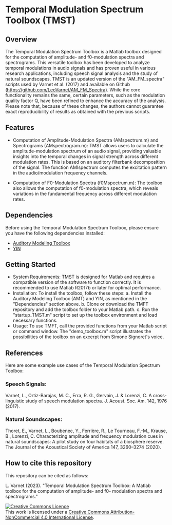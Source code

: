 # Temporal Modulation Spectrum Toolbox (TMST)
## Overview

The Temporal Modulation Spectrum Toolbox is a Matlab toolbox designed for the computation of amplitude- and f0-modulation spectra and spectrograms. This versatile toolbox has been developed to analyze temporal modulations in audio signals and has proven useful in various research applications, including speech signal analysis and the study of natural soundscapes.
TMST is an updated version of the "AM_FM_spectra" scripts used by Varnet et al. (2017) and available on Github (https://github.com/LeoVarnet/AM_FM_Spectra). While the core functionality remains the same, certain parameters, such as the modulation quality factor Q, have been refined to enhance the accuracy of the analysis. Please note that, because of these changes, the authors cannot guarantee exact reproducibility of results as obtained with the previous scripts.

## Features

- Computation of Amplitude-Modulation Spectra (AMspectrum.m) and Spectrograms (AMspectrogram.m): TMST allows users to calculate the amplitude-modulation spectrum of an audio signal, providing valuable insights into the temporal changes in signal strength across different modulation rates. This is based on an auditory filterbank decomposition of the signal. The function AMIspectrum computes the excitation pattern in the audio/modulation frequency channels.

- Computation of F0-Modulation Spectra (f0Mspectrum.m): The toolbox also allows the computation of f0-modulation spectra, which reveals variations in the fundamental frequency across different modulation rates.

## Dependencies

Before using the Temporal Modulation Spectrum Toolbox, please ensure you have the following dependencies installed:
- [Auditory Modeling Toolbox](https://amtoolbox.org/)
- [YIN](http://audition.ens.fr/adc/sw/yin.zip)

## Getting Started

- System Requirements: TMST is designed for Matlab and requires a compatible version of the software to function correctly. It is recommended to use Matlab R2017b or later for optimal performance.
- Installation: To install the toolbox, follow these steps:
a. Install the Auditory Modeling Toolbox (AMT) and YIN, as mentioned in the "Dependencies" section above.
b. Clone or download the TMFT repository and add the toolbox folder to your Matlab path.
c. Run the "startup_TMST.m" script to set up the toolbox environment and load necessary functions.
- Usage: To use TMFT, call the provided functions from your Matlab script or command window. The "demo_toolbox.m" script illustrates the possibilities of the toolbox on an excerpt from Simone Signoret's voice. 

## References

Here are some example use cases of the Temporal Modulation Spectrum Toolbox:

### Speech Signals:
Varnet, L., Ortiz-Barajas, M. C., Erra, R. G., Gervain, J. & Lorenzi, C. A cross-linguistic study of speech modulation spectra. J. Acoust. Soc. Am. 142, 1976 (2017).

### Natural Soundscapes:
Thoret, E., Varnet, L., Boubenec, Y., Ferrière, R., Le Tourneau, F.-M., Krause, B., Lorenzi, C. Characterizing amplitude and frequency modulation cues in natural soundscapes: A pilot study on four habitats of a biosphere reserve. The Journal of the Acoustical Society of America 147, 3260–3274 (2020).

## How to cite this repository

This repository can be cited as follows: 

L. Varnet (2023). "Temporal Modulation Spectrum Toolbox: A Matlab toolbox for the computation of amplitude- and f0- modulation spectra and spectrograms." 

<a rel="license" href="http://creativecommons.org/licenses/by-nc/4.0/"><img alt="Creative Commons Licence" style="border-width:0" src="https://i.creativecommons.org/l/by-nc/4.0/88x31.png" /></a><br />This work is licensed under a <a rel="license" href="http://creativecommons.org/licenses/by-nc/4.0/">Creative Commons Attribution-NonCommercial 4.0 International License</a>.
